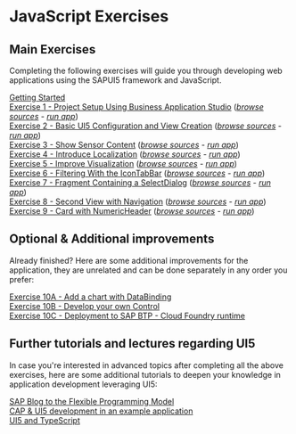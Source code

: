 # JavaScript Exercises
## Main Exercises

Completing the following exercises will guide you through developing web applications using the SAPUI5 framework and JavaScript.

[Getting Started](exercises/ex0/)<br>
[Exercise 1 - Project Setup Using Business Application Studio](exercises/ex1/) (*[browse sources](exercises/ex1/sensormanager/webapp) - [run app]()*)<br>
[Exercise 2 - Basic UI5 Configuration and  View Creation](exercises/ex2/) (*[browse sources](exercises/ex2/sensormanager/webapp) - [run app]()*)<br>
[Exercise 3 - Show Sensor Content](exercises/ex3/) (*[browse sources](exercises/ex3/sensormanager/webapp) - [run app]()*)<br>
[Exercise 4 - Introduce Localization](exercises/ex4/) (*[browse sources](exercises/ex4/sensormanager/webapp) - [run app]()*)<br>
[Exercise 5 - Improve Visualization](exercises/ex5/) (*[browse sources](exercises/ex5/sensormanager/webapp) - [run app]()*)<br>
[Exercise 6 - Filtering With the IconTabBar](exercises/ex6/) (*[browse sources](exercises/ex6/sensormanager/webapp) - [run app]()*)<br>
[Exercise 7 - Fragment Containing a SelectDialog](exercises/ex7/) (*[browse sources](exercises/ex7/sensormanager/webapp) - [run app]()*)<br>
[Exercise 8 - Second View with Navigation](exercises/ex8/) (*[browse sources](exercises/ex8/sensormanager/webapp) - [run app]()*)<br>
[Exercise 9 - Card with NumericHeader](exercises/ex9/) (*[browse sources](exercises/ex9/sensormanager/webapp) - [run app]()*)

## Optional & Additional improvements

Already finished? Here are some additional improvements for the application, they are unrelated and can be done separately in any order you prefer:<br>

[Exercise 10A  - Add a chart with DataBinding](exercises/ex10_A/)<br>
[Exercise 10B  - Develop your own Control](exercises/ex10_B/)<br>
[Exercise 10C  - Deployment to SAP BTP - Cloud Foundry runtime](exercises/ex10_C/)

## Further tutorials and lectures regarding UI5

In case you're interested in advanced topics after completing all the above exercises, here are some additional tutorials to deepen your knowledge in application development leveraging UI5:

[SAP Blog to the Flexible Programming Model](https://blogs.sap.com/2022/06/08/how-to-create-an-sap-fiori-app-using-sap-fiori-elements-sapui5-freestyle-or-a-mix-of-both-with-the-flexible-programming-model/)<br>
[CAP & UI5 development in an example application](https://github.com/SAP-samples/ui5-cap-event-app)<br>
[UI5 and TypeScript](https://github.com/SAP-samples/ui5-typescript-tutorial)<br>